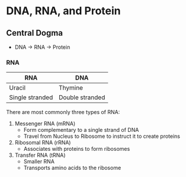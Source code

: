 # DNA, RNA, and Protein
## Central Dogma
- DNA -> RNA -> Protein
### RNA
| RNA             | DNA             |
| --------------- | --------------- |
| Uracil          | Thymine         |
| Single stranded | Double stranded | 

There are most commonly three types of RNA:
1. Messenger RNA (mRNA)
	- Form complementary to a single strand of DNA
	- Travel from Nucleus to Ribosome to instruct it to create proteins
2. Ribosomal RNA (rRNA)
	- Associates with proteins to form ribosomes
3. Transfer RNA (tRNA)
	- Smaller RNA
	- Transports amino acids to the ribosome

